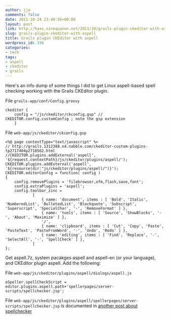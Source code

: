 ```yaml
---
author: jja
comments: false
date: 2011-10-24 23:40:56+00:00
layout: post
link: http://haxx.sinequanon.net/2011/10/grails-plugin-ckeditor-with-aspell/
slug: grails-plugin-ckeditor-with-aspell
title: Grails plugin CKEditor with aspell
wordpress_id: 336
categories:
- tech
tags:
- aspell
- ckeditor
- grails
---
```


Here's an info dump of some things I did to get Linux aspell-based spell
checking working with the Grails CKEditor plugin.

<!-- more -->

File `grails-app/conf/Config.groovy`

    ckeditor {
        config = "/js/ckeditor/ckconfig.gsp" // CKEDITOR.config.customConfig ; note the gsp extension
        }

File `web-app/js/ckeditor/ckconfig.gsp`

    <%@ page contentType="text/javascript" %>
    // http://grails.1312388.n4.nabble.com/ckeditor-custom-plugins-tp2717404p2718562.html
    //CKEDITOR.plugins.addExternal('aspell', '${request.contextPath}/js/ckeditor/plugins/aspell/');
    CKEDITOR.plugins.addExternal('aspell', '${resource(dir:"js/ckeditor/plugins/aspell/")}');
    CKEDITOR.editorConfig = function( config )
    {
        config.removePlugins = 'filebrowser,ofm,flash,save,font';
        config.extraPlugins = 'aspell';
        config.toolbar_zinc =
                [
                    { name: 'document', items : [ 'Bold', 'Italic', 'NumberedList', 'BulletedList', 'Blockquote', 'Subscript', 'Superscript', 'SpecialChar', '-', 'RemoveFormat' ] },
                    { name: 'tools', items : [ 'Source', 'ShowBlocks', '-', 'About', 'Maximize' ] },
                    '/',
                    { name: 'clipboard', items : [ 'Cut', 'Copy', 'Paste', 'PasteText', 'PasteFromWord', '-', 'Undo', 'Redo' ] },
                    { name: 'editing', items : [ 'Find', 'Replace', '-', 'SelectAll', '-', 'SpellCheck' ] },
                ]
    };

Get aspell.7z, system pacakges aspell and aspell-en (or your language), and
CKEditor plugin aspell. Add the following:

File `web-app/js/ckeditor/plugins/aspell/dialogs/aspell.js`

    oSpeller.spellCheckScript = editor.plugins.aspell.path+'spellerpages/server-scripts/spellchecker.jsp';

File `web-app/js/ckeditor/plugins/aspell/spellerpages/server-scripts/spellchecker.jsp`
is documented in [another post about spellchecker](/2011/10/ckeditor-spellchecker-jsp/)
